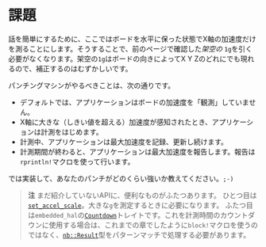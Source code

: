 <!-- # The challenge -->

# 課題

<!-- To keep things simple, we'll measure the acceleration only in the X axis while the board remains
horizontal. That way we won't have to deal with subtracting that *fictitious* `1g` we observed
before which would be hard because that `1g` could have X Y Z components depending on how the board
is oriented. -->

話を簡単にするために、ここではボードを水平に保った状態でX軸の加速度だけを測ることにします。そうすることで、前のページで確認した*架空の* `1g`を引く必要がなくなります。架空の`1g`はボードの向きによってX Y Zのどれにでも現れるので、補正するのはむずかしいです。

<!-- Here's what the punch-o-meter must do: -->

パンチングマシンがやるべきことは、次の通りです。

<!-- 
- By default, the app is not "observing" the acceleration of the board.
- When a significant X acceleration is detected (i.e. the acceleration goes above some threshold),
  the app should start a new measurement.
- During that measurement interval, the app should keep track of the maximum acceleration observed
- After the measurement interval ends, the app must report the maximum acceleration observed. You
  can report the value using the `rprintln!` macro.
-->

- デフォルトでは、アプリケーションはボードの加速度を「観測」していません。
- X軸に大きな（しきい値を超える）加速度が感知されたとき、アプリケーションは計測をはじめます。
- 計測中、アプリケーションは最大加速度を記録、更新し続けます。
- 計測期間が終わると、アプリケーションは最大加速度を報告します。報告は`rprintln!`マクロを使って行います。

<!-- Give it a try and let me know how hard you can punch `;-)`. -->

では実装して、あなたのパンチがどのくらい強いか教えてください。`;-)`

<!-- 
> **NOTE** There are two additional APIs that should be useful for this task we haven't discussed yet.
> First the [`set_accel_scale`] one which you need to measure high g values.
> Secondly the [`Countdown`] trait from `embedded_hal`. If you decide to use this to keep your measurement
> intervals you will have to pattern match on the [`nb::Result`] type instead of using the `block!` macro
  we have seen in previous chapters.
 -->
 
 > **注** まだ紹介していないAPIに、便利なものがふたつあります。
> ひとつ目は[`set_accel_scale`]。大きな`g`を測定するときに必要になります。
> ふたつ目は`embedded_hal`の[`Countdown`]トレイトです。これを計測時間のカウントダウンに使用する場合は、これまでの章でしたように`block!`マクロを使うのではなく、[`nb::Result`]型をパターンマッチで処理する必要があります。

[`set_accel_scale`]: https://docs.rs/lsm303agr/0.2.2/lsm303agr/struct.Lsm303agr.html#method.set_accel_scale
[`Countdown`]: https://docs.rs/embedded-hal/0.2.6/embedded_hal/timer/trait.CountDown.html
[`nb::Result`]: https://docs.rs/nb/1.0.0/nb/type.Result.html

